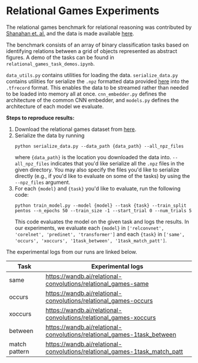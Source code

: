 # Relational Games Experiments

The relational games benchmark for relational reasoning was contributed by [Shanahan et. al.](https://arxiv.org/pdf/1905.10307.pdf) and the data is made available [here](https://console.cloud.google.com/storage/browser/relations-game-datasets;tab=objects?prefix=&forceOnObjectsSortingFiltering=false).

The benchmark consists of an array of binary classification tasks based on identifying relations between a grid of objects represented as abstract figures. A demo of the tasks can be found in `relational_games_task_demos.ipynb`.

`data_utils.py` contains utilities for loading the data. `serialize_data.py` contains utilities for serialize the `.npz` formatted data provided [here](https://console.cloud.google.com/storage/browser/relations-game-datasets;tab=objects?prefix=&forceOnObjectsSortingFiltering=false) into the `.tfrecord` format. This enables the data to be streamed rather than needed to be loaded into memory all at once. `cnn_embedder.py` defines the architecture of the common CNN embedder, and `models.py` defines the architecture of each model we evaluate.

**Steps to reproduce results:**

1) Download the relational games dataset from [here](https://console.cloud.google.com/storage/browser/relations-game-datasets;tab=objects?prefix=&forceOnObjectsSortingFiltering=false).
2) Serialize the data by running
    ```
    python serialize_data.py --data_path {data_path} --all_npz_files
    ```
    where `{data_path}` is the location you downloaded the data into. `--all_npz_files` indicates that you'd like serialize all the `.npz` files in the given directory. You may also specify the files you'd like to serialize directly (e.g., if you'd like to evaluate on some of the tasks) by using the `--npz_files` argument.
3) For each `{model}` and `{task}` you'd like to evaluate, run the following code:
    ```
    python train_model.py --model {model} --task {task} --train_split pentos --n_epochs 50 --train_size -1 --start_trial 0 --num_trials 5
    ```
    This code evaluates the model on the given task and logs the results. In our experiments, we evaluate each `{model}` in `['relconvnet', 'corelnet', 'predinet', 'transformer']` and each `{task}` in `['same', 'occurs', 'xoccurs', '1task_between', '1task_match_patt']`.


The experimental logs from our runs are linked below.

| Task          	| Experimental logs                                         	|
|---------------	|-----------------------------------------------------------	|
| same          	| https://wandb.ai/relational-convolutions/relational_games-same             	|
| occurs        	| https://wandb.ai/relational-convolutions/relational_games-occurs           	|
| xoccurs       	| https://wandb.ai/relational-convolutions/relational_games-xoccurs          	|
| between       	| https://wandb.ai/relational-convolutions/relational_games-1task_between    	|
| match pattern 	| https://wandb.ai/relational-convolutions/relational_games-1task_match_patt 	|